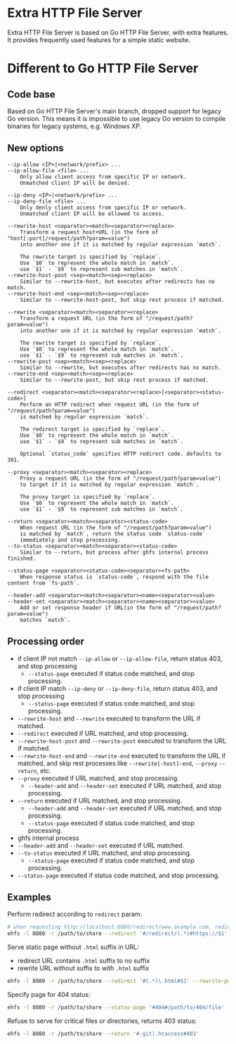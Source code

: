 # Extra HTTP File Server

Extra HTTP File Server is based on Go HTTP File Server, with extra features.
It provides frequently used features for a simple static website.

# Different to Go HTTP File Server

## Code base

Based on Go HTTP File Server's main branch, dropped support for legacy Go version.
This means it is impossible to use legacy Go version to compile binaries for legacy systems, e.g. Windows XP.

## New options

```
--ip-allow <IP>|<network/prefix> ...
--ip-allow-file <file> ...
    Only allow client access from specific IP or network.
    Unmatched client IP will be denied.

--ip-deny <IP>|<network/prefix> ...
--ip-deny-file <file> ...
    Only denly client access from specific IP or network.
    Unmatched client IP will be allowed to access.

--rewrite-host <separator><match><separator><replace>
    Transform a request host+URL (in the form of "host[:port]/request/path?param=value")
    into another one if it is matched by regular expression `match`.

    The rewrite target is specified by `replace`.
    Use `$0` to represent the whole match in `match`.
    use `$1` - `$9` to represent sub matches in `match`.
--rewrite-host-post <sep><match><sep><replace>
    Similar to --rewrite-host, but executes after redirects has no match.
--rewrite-host-end <sep><match><sep><replace>
    Similar to --rewrite-host-post, but skip rest process if matched.

--rewrite <separator><match><separator><replace>
    Transform a request URL (in the form of "/request/path?param=value")
    into another one if it is matched by regular expression `match`.

    The rewrite target is specified by `replace`.
    Use `$0` to represent the whole match in `match`.
    use `$1` - `$9` to represent sub matches in `match`.
--rewrite-post <sep><match><sep><replace>
    Similar to --rewrite, but executes after redirects has no match.
--rewrite-end <sep><match><sep><replace>
    Similar to --rewrite-post, but skip rest process if matched.

--redirect <separator><match><separator><replace>[<separator><status-code>]
    Perform an HTTP redirect when request URL (in the form of "/request/path?param=value")
    is matched by regular expression `match`.

    The redirect target is specified by `replace`.
    Use `$0` to represent the whole match in `match`.
    use `$1` - `$9` to represent sub matches in `match`.

    Optional `status_code` specifies HTTP redirect code. defaults to 301.

--proxy <separator><match><separator><replace>
    Proxy a request URL (in the form of "/request/path?param=value")
    to target if it is matched by regular expression `match`.

    The proxy target is specified by `replace`.
    Use `$0` to represent the whole match in `match`.
    use `$1` - `$9` to represent sub matches in `match`.

--return <separator><match><separator><status-code>
    When request URL (in the form of "/request/path?param=value")
    is matched by `match`, return the status code `status-code`
    immediately and stop processing.
--to-status <separator><match><separator><status-code>
    Similar to --return, but process after ghfs internal process finished.

--status-page <separator><status-code><separator><fs-path>
    When response status is `status-code`, respond with the file content from `fs-path`.

--header-add <separator><match><separator><name><separator><value>
--header-set <separator><match><separator><name><separator><value>
    Add or set response header if URL(in the form of "/request/path?param=value")
    matches `match`.
```

## Processing order

- if client IP not match `--ip-allow` or `--ip-allow-file`, return status 403, and stop processing
  - `--status-page` executed if status code matched, and stop processing.
- if client IP match `--ip-deny` or `--ip-deny-file`, return status 403, and stop processing
  - `--status-page` executed if status code matched, and stop processing.
- `--rewrite-host` and `--rewrite` executed to transform the URL if matched.
- `--redirect` executed if URL matched, and stop processing.
- `--rewrite-host-post` and `--rewrite-post` executed to transform the URL if matched.
- `--rewrite-host-end` and `--rewrite-end` executed to transform the URL if matched, and skip rest processes like `--rewrite[-host]-end`, `--proxy` `--return`, etc.
- `--proxy` executed if URL matched, and stop processing.
  - `--header-add` and `--header-set` executed if URL matched, and stop processing.
- `--return` executed if URL matched, and stop processing.
  - `--header-add` and `--header-set` executed if URL matched, and stop processing.
  - `--status-page` executed if status code matched, and stop processing.
- ghfs internal process
- `--header-add` and `--header-set` executed if URL matched.
- `--to-status` executed if URL matched, and stop processing.
  - `--status-page` executed if status code matched, and stop processing.
- `--status-page` executed if status code matched, and stop processing.

## Examples

Perform redirect according to `redirect` param:

```sh
# when requesting http://localhost:8080/redirect/www.example.com, redirect to https://www.example.com
ehfs -l 8080 -r /path/to/share --redirect '#/redirect/(.*)#https://$1'
```

Serve static page without `.html` suffix in URL:
- redirect URL contains `.html` suffix to no suffix
- rewrite URL without suffix to with `.html` suffix 

```sh
ehfs -l 8080 -r /path/to/share --redirect '#(.*)\.html#$1' --rewrite-post '#^.*/[^/.]+$#$0.html'
```

Specify page for 404 status:

```sh
ehfs -l 8080 -r /path/to/share --status-page '#404#/path/to/404/file'
```

Refuse to serve for critical files or directories, returns 403 status:

```sh
ehfs -l 8080 -r /path/to/share --return '#.git|.htaccess#403'
```

